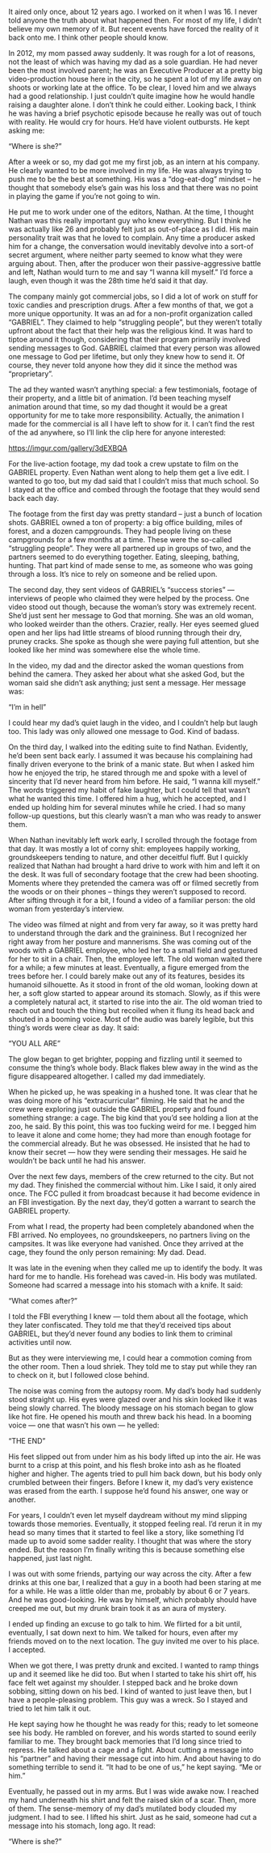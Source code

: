 It aired only once, about 12 years ago. I worked on it when I was 16. I never told anyone the truth about what happened then. For most of my life, I didn’t believe my own memory of it. But recent events have forced the reality of it back onto me. I think other people should know.

In 2012, my mom passed away suddenly. It was rough for a lot of reasons, not the least of which was having my dad as a sole guardian. He had never been the most involved parent; he was an Executive Producer at a pretty big video-production house here in the city, so he spent a lot of my life away on shoots or working late at the office. To be clear, I loved him and we always had a good relationship. I just couldn’t quite imagine how he would handle raising a daughter alone. I don’t think he could either. Looking back, I think he was having a brief psychotic episode because he really was out of touch with reality. He would cry for hours. He’d have violent outbursts. He kept asking me:

“Where is she?”

After a week or so, my dad got me my first job, as an intern at his company. He clearly wanted to be more involved in my life. He was always trying to push me to be the best at something. His was a “dog-eat-dog” mindset – he thought that somebody else’s gain was his loss and that there was no point in playing the game if you’re not going to win.

He put me to work under one of the editors, Nathan. At the time, I thought Nathan was this really important guy who knew everything. But I think he was actually like 26 and probably felt just as out-of-place as I did. His main personality trait was that he loved to complain. Any time a producer asked him for a change, the conversation would inevitably devolve into a sort-of secret argument, where neither party seemed to know what they were arguing about. Then, after the producer won their passive-aggressive battle and left, Nathan would turn to me and say “I wanna kill myself.” I’d force a laugh, even though it was the 28th time he’d said it that day.

The company mainly got commercial jobs, so I did a lot of work on stuff for toxic candies and prescription drugs. After a few months of that, we got a more unique opportunity. It was an ad for a non-profit organization called “GABRIEL”. They claimed to help “struggling people”, but they weren’t totally upfront about the fact that their help was the religious kind. It was hard to tiptoe around it though, considering that their program primarily involved sending messages to God. GABRIEL claimed that every person was allowed one message to God per lifetime, but only they knew how to send it. Of course, they never told anyone how they did it since the method was “proprietary”.

The ad they wanted wasn’t anything special: a few testimonials, footage of their property, and a little bit of animation. I’d been teaching myself animation around that time, so my dad thought it would be a great opportunity for me to take more responsibility. Actually, the animation I made for the commercial is all I have left to show for it. I can’t find the rest of the ad anywhere, so I’ll link the clip here for anyone interested:

https://imgur.com/gallery/3dEXBQA

For the live-action footage, my dad took a crew upstate to film on the GABRIEL property. Even Nathan went along to help them get a live edit. I wanted to go too, but my dad said that I couldn’t miss that much school. So I stayed at the office and combed through the footage that they would send back each day.

The footage from the first day was pretty standard – just a bunch of location shots. GABRIEL owned a ton of property: a big office building, miles of forest, and a dozen campgrounds. They had people living on these campgrounds for a few months at a time. These were the so-called “struggling people”. They were all partnered up in groups of two, and the partners seemed to do everything together. Eating, sleeping, bathing, hunting. That part kind of made sense to me, as someone who was going through a loss. It’s nice to rely on someone and be relied upon.

The second day, they sent videos of GABRIEL’s “success stories” — interviews of people who claimed they were helped by the process. One video stood out though, because the woman’s story was extremely recent. She’d just sent her message to God that morning. She was an old woman, who looked weirder than the others. Crazier, really. Her eyes seemed glued open and her lips had little streams of blood running through their dry, pruney cracks. She spoke as though she were paying full attention, but she looked like her mind was somewhere else the whole time.

In the video, my dad and the director asked the woman questions from behind the camera. They asked her about what she asked God, but the woman said she didn’t ask anything; just sent a message. Her message was:

“I’m in hell” 

I could hear my dad’s quiet laugh in the video, and I couldn’t help but laugh too. This lady was only allowed one message to God. Kind of badass.

On the third day, I walked into the editing suite to find Nathan. Evidently, he’d been sent back early. I assumed it was because his complaining had finally driven everyone to the brink of a manic state. But when I asked him how he enjoyed the trip, he stared through me and spoke with a level of sincerity that I’d never heard from him before. He said, “I wanna kill myself.” The words triggered my habit of fake laughter, but I could tell that wasn’t what he wanted this time. I offered him a hug, which he accepted, and I ended up holding him for several minutes while he cried. I had so many follow-up questions, but this clearly wasn’t a man who was ready to answer them.

When Nathan inevitably left work early, I scrolled through the footage from that day. It was mostly a lot of corny shit: employees happily working, groundskeepers tending to nature, and other deceitful fluff. But I quickly realized that Nathan had brought a hard drive to work with him and left it on the desk. It was full of secondary footage that the crew had been shooting. Moments where they pretended the camera was off or filmed secretly from the woods or on their phones – things they weren’t supposed to record. After sifting through it for a bit, I found a video of a familiar person: the old woman from yesterday’s interview.

The video was filmed at night and from very far away, so it was pretty hard to understand through the dark and the graininess. But I recognized her right away from her posture and mannerisms. She was coming out of the woods with a GABRIEL employee, who led her to a small field and gestured for her to sit in a chair. Then, the employee left. The old woman waited there for a while; a few minutes at least. Eventually, a figure emerged from the trees before her. I could barely make out any of its features, besides its humanoid silhouette. As it stood in front of the old woman, looking down at her, a soft glow started to appear around its stomach. Slowly, as if this were a completely natural act, it started to rise into the air. The old woman tried to reach out and touch the thing but recoiled when it flung its head back and shouted in a booming voice. Most of the audio was barely legible, but this thing’s words were clear as day. It said:

“YOU ALL ARE”

The glow began to get brighter, popping and fizzling until it seemed to consume the thing’s whole body. Black flakes blew away in the wind as the figure disappeared altogether. I called my dad immediately.

When he picked up, he was speaking in a hushed tone. It was clear that he was doing more of his “extracurricular” filming. He said that he and the crew were exploring just outside the GABRIEL property and found something strange: a cage. The big kind that you’d see holding a lion at the zoo, he said. By this point, this was too fucking weird for me. I begged him to leave it alone and come home; they had more than enough footage for the commercial already. But he was obsessed. He insisted that he had to know their secret — how they were sending their messages. He said he wouldn’t be back until he had his answer.

Over the next few days, members of the crew returned to the city. But not my dad. They finished the commercial without him. Like I said, it only aired once. The FCC pulled it from broadcast because it had become evidence in an FBI investigation. By the next day, they’d gotten a warrant to search the GABRIEL property.

From what I read, the property had been completely abandoned when the FBI arrived. No employees, no groundskeepers, no partners living on the campsites. It was like everyone had vanished. Once they arrived at the cage, they found the only person remaining: My dad. Dead.

It was late in the evening when they called me up to identify the body. It was hard for me to handle. His forehead was caved-in. His body was mutilated. Someone had scarred a message into his stomach with a knife. It said: 

“What comes after?”

I told the FBI everything I knew — told them about all the footage, which they later confiscated. They told me that they’d received tips about GABRIEL, but they’d never found any bodies to link them to criminal activities until now.

But as they were interviewing me, I could hear a commotion coming from the other room. Then a loud shriek. They told me to stay put while they ran to check on it, but I followed close behind.

The noise was coming from the autopsy room. My dad’s body had suddenly stood straight up.  His eyes were glazed over and his skin looked like it was being slowly charred. The bloody message on his stomach began to glow like hot fire. He opened his mouth and threw back his head. In a booming voice — one that wasn’t his own — he yelled:

“THE END”

His feet slipped out from under him as his body lifted up into the air. He was burnt to a crisp at this point, and his flesh broke into ash as he floated higher and higher. The agents tried to pull him back down, but his body only crumbled between their fingers. Before I knew it, my dad’s very existence was erased from the earth. I suppose he’d found his answer, one way or another.

For years, I couldn’t even let myself daydream without my mind slipping towards those memories. Eventually, it stopped feeling real. I’d rerun it in my head so many times that it started to feel like a story, like something I’d made up to avoid some sadder reality. I thought that was where the story ended. But the reason I’m finally writing this is because something else happened, just last night.

I was out with some friends, partying our way across the city. After a few drinks at this one bar, I realized that a guy in a booth had been staring at me for a while. He was a little older than me, probably by about 6 or 7 years. And he was good-looking. He was by himself, which probably should have creeped me out, but my drunk brain took it as an aura of mystery.

I ended up finding an excuse to go talk to him. We flirted for a bit until, eventually, I sat down next to him. We talked for hours, even after my friends moved on to the next location. The guy invited me over to his place. I accepted.

When we got there, I was pretty drunk and excited. I wanted to ramp things up and it seemed like he did too. But when I started to take his shirt off, his face felt wet against my shoulder. I stepped back and he broke down sobbing, sitting down on his bed. I kind of wanted to just leave then, but I have a people-pleasing problem. This guy was a wreck. So I stayed and tried to let him talk it out.

He kept saying how he thought he was ready for this; ready to let someone see his body. He rambled on forever, and his words started to sound eerily familiar to me. They brought back memories that I’d long since tried to repress. He talked about a cage and a fight. About cutting a message into his “partner” and having their message cut into him. And about having to do something terrible to send it. “It had to be one of us,” he kept saying. “Me or him.”

Eventually, he passed out in my arms. But I was wide awake now. I reached my hand underneath his shirt and felt the raised skin of a scar. Then, more of them. The sense-memory of my dad’s mutilated body clouded my judgment. I had to see. I lifted his shirt. Just as he said, someone had cut a message into his stomach, long ago. It read:

“Where is she?”
